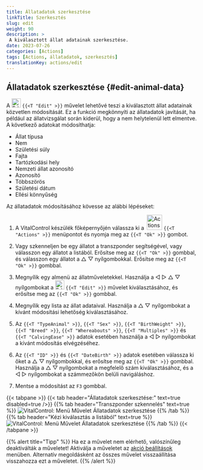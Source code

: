 ```yaml
---
title: Állatadatok szerkesztése
linkTitle: Szerkesztés
slug: edit
weight: 90
description: >
 A kiválasztott állat adatainak szerkesztése.
date: 2023-07-26
categories: [Actions]
tags: [Actions, állatadatok, szerkesztés]
translationKey: actions/edit
---
```


## Állatadatok szerkesztése {#edit-animal-data}

A <img src="/icons/actions/edit.svg" width="24" align="bottom" alt="Edit" /> `{{<T "Edit" >}}` művelet lehetővé teszi a kiválasztott állat adatainak közvetlen módosítását. Ez a funkció megkönnyíti az állatadatok javítását, ha például az állatvizsgálat során kiderül, hogy a nem helytelenül lett elmentve. A következő adatokat módosíthatja:

- Állat típusa
- Nem
- Születési súly
- Fajta
- Tartózkodási hely
- Nemzeti állat azonosító
- Azonosító
- Többszörös
- Születési dátum
- Ellési könnyűség

Az állatadatok módosításához kövesse az alábbi lépéseket:

1. A VitalControl készülék főképernyőjén válassza ki a &nbsp;<img src="/icons/actions.svg" width="40" align="bottom" alt="Actions" /> `{{<T "Actions" >}}` menüpontot és nyomja meg az `{{<T "Ok" >}}` gombot.

2. Vagy szkenneljen be egy állatot a transzponder segítségével, vagy válasszon egy állatot a listából. Erősítse meg az `{{<T "Ok" >}}` gombbal, és válasszon egy állatot a △ ▽ nyílgombokkal. Erősítse meg az `{{<T "Ok" >}}` gombbal.

3. Megnyílik egy almenü az állatműveletekkel. Használja a ◁ ▷ △ ▽ nyílgombokat a <img src="/icons/actions/edit.svg" width="24" align="bottom" alt="Edit" /> `{{<T "Edit" >}}` művelet kiválasztásához, és erősítse meg az `{{<T "Ok" >}}` gombbal.

4. Megnyílik egy lista az állat adataival. Használja a △ ▽ nyílgombokat a kívánt módosítási lehetőség kiválasztásához.

5. Az `{{<T "TypeAnimal" >}}`, `{{<T "Sex" >}}`, `{{<T "BirthWeight" >}}`, `{{<T "Breed" >}}`, `{{<T "Whereabouts" >}}`, `{{<T "Multiples" >}}` és `{{<T "CalvingEase" >}}` adatok esetében használja a ◁ ▷ nyílgombokat a kívánt módosítás elvégzéséhez.

6. Az `{{<T "ID" >}}` és `{{<T "DateBirth" >}}` adatok esetében válassza ki őket a △ ▽ nyílgombokkal, és erősítse meg az `{{<T "Ok" >}}` gombbal. Használja a △ ▽ nyílgombokat a megfelelő szám kiválasztásához, és a ◁ ▷ nyílgombokat a számmezőkön belüli navigáláshoz.

7. Mentse a módosítást az `F3` gombbal.

{{< tabpane >}}
{{< tab header="Állatadatok szerkesztése:" text=true disabled=true />}}
{{% tab header="Transzponder szkennelés" text=true %}}
![VitalControl: Menü Művelet Állatadatok szerkesztése](../images/edit-scan.png "Állatadatok szerkesztése")
{{% /tab %}}
{{% tab header="Kézi kiválasztás a listából" text=true %}}
![VitalControl: Menü Művelet Állatadatok szerkesztése](../images/edit.png "Állatadatok szerkesztése")
{{% /tab %}}
{{< /tabpane >}}


{{% alert title="Tipp" %}}
Ha ez a művelet nem elérhető, valószínűleg deaktiválták a műveletet! Aktiválja a műveletet az [akció beállítások](../setting/) menüben. Alternatív megoldásként az összes művelet visszaállítása visszahozza ezt a műveletet.
{{% /alert %}}
